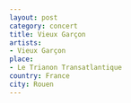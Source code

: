 ```yaml
---
layout: post
category: concert
title: Vieux Garçon
artists: 
- Vieux Garçon
place: 
- Le Trianon Transatlantique
country: France
city: Rouen
---
```


